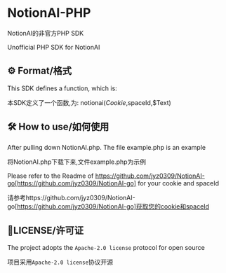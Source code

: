 # NotionAI-PHP
NotionAI的非官方PHP SDK

Unofficial PHP SDK for NotionAI

## ⚙️ Format/格式
This SDK defines a function, which is:

本SDK定义了一个函数,为:
notionai($Cookie,$spaceId,$Text)

## 🛠️ How to use/如何使用
After pulling down NotionAI.php. The file example.php is an example

将NotionAI.php下载下来,文件example.php为示例

Please refer to the Readme of https://github.com/jyz0309/NotionAI-go[https://github.com/jyz0309/NotionAI-go] for your cookie and spaceId

请参考https://github.com/jyz0309/NotionAI-go[https://github.com/jyz0309/NotionAI-go]获取您的cookie和spaceId

## 📖LICENSE/许可证
The project adopts the `Apache-2.0 license` protocol for open source

项目采用`Apache-2.0 license`协议开源